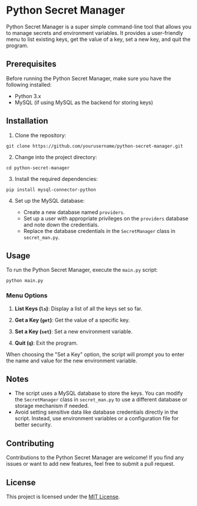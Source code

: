 
# Python Secret Manager

Python Secret Manager is a super simple command-line tool that allows you to manage secrets and environment variables. It provides a user-friendly menu to list existing keys, get the value of a key, set a new key, and quit the program.

## Prerequisites

Before running the Python Secret Manager, make sure you have the following installed:

- Python 3.x
- MySQL (if using MySQL as the backend for storing keys)

## Installation

1. Clone the repository:

```
git clone https://github.com/yourusername/python-secret-manager.git
```

2. Change into the project directory:

```
cd python-secret-manager
```

3. Install the required dependencies:

```
pip install mysql-connector-python
```

4. Set up the MySQL database:

   - Create a new database named `providers`.
   - Set up a user with appropriate privileges on the `providers` database and note down the credentials.
   - Replace the database credentials in the `SecretManager` class in `secret_man.py`.

## Usage

To run the Python Secret Manager, execute the `main.py` script:

```
python main.py
```

### Menu Options

1. **List Keys (`ls`)**: Display a list of all the keys set so far.

2. **Get a Key (`get`)**: Get the value of a specific key.

3. **Set a Key (`set`)**: Set a new environment variable.

4. **Quit (`q`)**: Exit the program.

When choosing the "Set a Key" option, the script will prompt you to enter the name and value for the new environment variable.

## Notes

- The script uses a MySQL database to store the keys. You can modify the `SecretManager` class in `secret_man.py` to use a different database or storage mechanism if needed.
- Avoid setting sensitive data like database credentials directly in the script. Instead, use environment variables or a configuration file for better security.

## Contributing

Contributions to the Python Secret Manager are welcome! If you find any issues or want to add new features, feel free to submit a pull request.

## License

This project is licensed under the [MIT License](LICENSE).
